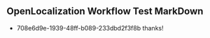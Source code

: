 ## OpenLocalization Workflow Test MarkDown
* 708e6d9e-1939-48ff-b089-233dbd2f3f8b thanks!

<!--HONumber=Aug16_HO4-->


